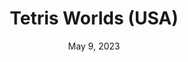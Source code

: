 ---
layout: gba
title: "Tetris Worlds (USA)"
categories:
 - approved
 - gba
 - universal
 - safe
tags:
- tetris
date: May 9, 2023
permalink: /games/tetris/play/details
publisher: Nintendo
id: tetris
---